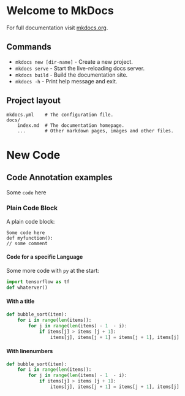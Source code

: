 # Welcome to MkDocs

For full documentation visit [mkdocs.org](https://www.mkdocs.org).

## Commands

* `mkdocs new [dir-name]` - Create a new project.
* `mkdocs serve` - Start the live-reloading docs server.
* `mkdocs build` - Build the documentation site.
* `mkdocs -h` - Print help message and exit.

## Project layout

    mkdocs.yml    # The configuration file.
    docs/
        index.md  # The documentation homepage.
        ...       # Other markdown pages, images and other files.

# New Code

## Code Annotation examples
Some `code` here

### Plain Code Block
A plain code block:

```
Some code here
def myfunction():
// some comment
```

#### Code for a specific Language
Some more code with `py` at the start:

``` py
import tensorflow as tf
def whaterver()
```

#### With a title
``` py title="bubble_sort.py"
def bubble_sort(item):
    for i in range(len(items)): 
        for j in range(len(items) - 1  - i):
            if items[j] > items [j + 1]:
                items[j], items[j + 1] = items[j + 1], items[j]
```

#### With linenumbers
``` py title="bubble_sort.py" linenums="1"
def bubble_sort(item):
    for i in range(len(items)): 
        for j in range(len(items) - 1  - i):
            if items[j] > items [j + 1]:
                items[j], items[j + 1] = items[j + 1], items[j]
```
